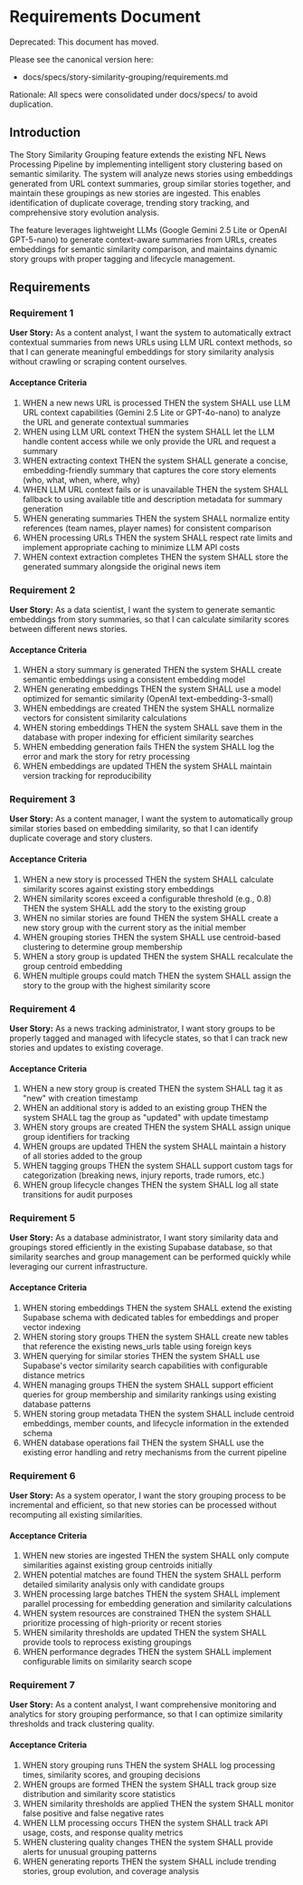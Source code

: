 # Requirements Document
Deprecated: This document has moved.

Please see the canonical version here:
- docs/specs/story-similarity-grouping/requirements.md

Rationale: All specs were consolidated under docs/specs/ to avoid duplication.
## Introduction

The Story Similarity Grouping feature extends the existing NFL News Processing Pipeline by implementing intelligent story clustering based on semantic similarity. The system will analyze news stories using embeddings generated from URL context summaries, group similar stories together, and maintain these groupings as new stories are ingested. This enables identification of duplicate coverage, trending story tracking, and comprehensive story evolution analysis.

The feature leverages lightweight LLMs (Google Gemini 2.5 Lite or OpenAI GPT-5-nano) to generate context-aware summaries from URLs, creates embeddings for semantic similarity comparison, and maintains dynamic story groups with proper tagging and lifecycle management.

## Requirements

### Requirement 1

**User Story:** As a content analyst, I want the system to automatically extract contextual summaries from news URLs using LLM URL context methods, so that I can generate meaningful embeddings for story similarity analysis without crawling or scraping content ourselves.

#### Acceptance Criteria

1. WHEN a new news URL is processed THEN the system SHALL use LLM URL context capabilities (Gemini 2.5 Lite or GPT-4o-nano) to analyze the URL and generate contextual summaries
2. WHEN using LLM URL context THEN the system SHALL let the LLM handle content access while we only provide the URL and request a summary
3. WHEN extracting context THEN the system SHALL generate a concise, embedding-friendly summary that captures the core story elements (who, what, when, where, why)
4. WHEN LLM URL context fails or is unavailable THEN the system SHALL fallback to using available title and description metadata for summary generation
5. WHEN generating summaries THEN the system SHALL normalize entity references (team names, player names) for consistent comparison
6. WHEN processing URLs THEN the system SHALL respect rate limits and implement appropriate caching to minimize LLM API costs
7. WHEN context extraction completes THEN the system SHALL store the generated summary alongside the original news item

### Requirement 2

**User Story:** As a data scientist, I want the system to generate semantic embeddings from story summaries, so that I can calculate similarity scores between different news stories.

#### Acceptance Criteria

1. WHEN a story summary is generated THEN the system SHALL create semantic embeddings using a consistent embedding model
2. WHEN generating embeddings THEN the system SHALL use a model optimized for semantic similarity (OpenAI text-embedding-3-small)
3. WHEN embeddings are created THEN the system SHALL normalize vectors for consistent similarity calculations
4. WHEN storing embeddings THEN the system SHALL save them in the database with proper indexing for efficient similarity searches
5. WHEN embedding generation fails THEN the system SHALL log the error and mark the story for retry processing
6. WHEN embeddings are updated THEN the system SHALL maintain version tracking for reproducibility

### Requirement 3

**User Story:** As a content manager, I want the system to automatically group similar stories based on embedding similarity, so that I can identify duplicate coverage and story clusters.

#### Acceptance Criteria

1. WHEN a new story is processed THEN the system SHALL calculate similarity scores against existing story embeddings
2. WHEN similarity scores exceed a configurable threshold (e.g., 0.8) THEN the system SHALL add the story to the existing group
3. WHEN no similar stories are found THEN the system SHALL create a new story group with the current story as the initial member
4. WHEN grouping stories THEN the system SHALL use centroid-based clustering to determine group membership
5. WHEN a story group is updated THEN the system SHALL recalculate the group centroid embedding
6. WHEN multiple groups could match THEN the system SHALL assign the story to the group with the highest similarity score

### Requirement 4

**User Story:** As a news tracking administrator, I want story groups to be properly tagged and managed with lifecycle states, so that I can track new stories and updates to existing coverage.

#### Acceptance Criteria

1. WHEN a new story group is created THEN the system SHALL tag it as "new" with creation timestamp
2. WHEN an additional story is added to an existing group THEN the system SHALL tag the group as "updated" with update timestamp
3. WHEN story groups are created THEN the system SHALL assign unique group identifiers for tracking
4. WHEN groups are updated THEN the system SHALL maintain a history of all stories added to the group
5. WHEN tagging groups THEN the system SHALL support custom tags for categorization (breaking news, injury reports, trade rumors, etc.)
6. WHEN group lifecycle changes THEN the system SHALL log all state transitions for audit purposes

### Requirement 5

**User Story:** As a database administrator, I want story similarity data and groupings stored efficiently in the existing Supabase database, so that similarity searches and group management can be performed quickly while leveraging our current infrastructure.

#### Acceptance Criteria

1. WHEN storing embeddings THEN the system SHALL extend the existing Supabase schema with dedicated tables for embeddings and proper vector indexing
2. WHEN storing story groups THEN the system SHALL create new tables that reference the existing news_urls table using foreign keys
3. WHEN querying for similar stories THEN the system SHALL use Supabase's vector similarity search capabilities with configurable distance metrics
4. WHEN managing groups THEN the system SHALL support efficient queries for group membership and similarity rankings using existing database patterns
5. WHEN storing group metadata THEN the system SHALL include centroid embeddings, member counts, and lifecycle information in the extended schema
6. WHEN database operations fail THEN the system SHALL use the existing error handling and retry mechanisms from the current pipeline

### Requirement 6

**User Story:** As a system operator, I want the story grouping process to be incremental and efficient, so that new stories can be processed without recomputing all existing similarities.

#### Acceptance Criteria

1. WHEN new stories are ingested THEN the system SHALL only compute similarities against existing group centroids initially
2. WHEN potential matches are found THEN the system SHALL perform detailed similarity analysis only with candidate groups
3. WHEN processing large batches THEN the system SHALL implement parallel processing for embedding generation and similarity calculations
4. WHEN system resources are constrained THEN the system SHALL prioritize processing of high-priority or recent stories
5. WHEN similarity thresholds are updated THEN the system SHALL provide tools to reprocess existing groupings
6. WHEN performance degrades THEN the system SHALL implement configurable limits on similarity search scope

### Requirement 7

**User Story:** As a content analyst, I want comprehensive monitoring and analytics for story grouping performance, so that I can optimize similarity thresholds and track clustering quality.

#### Acceptance Criteria

1. WHEN story grouping runs THEN the system SHALL log processing times, similarity scores, and grouping decisions
2. WHEN groups are formed THEN the system SHALL track group size distribution and similarity score statistics
3. WHEN similarity thresholds are applied THEN the system SHALL monitor false positive and false negative rates
4. WHEN LLM processing occurs THEN the system SHALL track API usage, costs, and response quality metrics
5. WHEN clustering quality changes THEN the system SHALL provide alerts for unusual grouping patterns
6. WHEN generating reports THEN the system SHALL include trending stories, group evolution, and coverage analysis